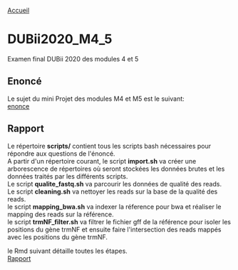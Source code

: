 [Accueil](https://github.com/gicostantino/gicostantino.github.io)

# DUBii2020_M4_5
Examen final DUBii 2020 des modules 4 et 5

## Enoncé

Le sujet du mini Projet des modules M4 et M5 est le suivant:  
[enonce](https://github.com/gicostantino/DUBii2020_M4_5/blob/master/enonce_M4_M5.md)

## Rapport

Le répertoire **scripts/** contient tous les scripts bash nécessaires pour répondre aux questions de l'énoncé.    
A partir d'un répertoire courant, le script **import.sh** va créer une arborescence de répertoires où seront stockées les données brutes et les données traités par les différents scripts.  
Le script **qualite_fastq.sh** va parcourir les données de qualité des reads.  
Le script **cleaning.sh** va nettoyer les reads sur la base de la qualité des reads.  
le script **mapping_bwa.sh** va indexer la réference pour bwa et réaliser le mapping des reads sur la référence.  
le script **trmNF_filter.sh** va filtrer le fichier gff de la référence pour isoler les positions du gène trmNF et ensuite faire l'intersection des reads mappés avec les positions du gène trmNF.

le Rmd suivant détaille toutes les étapes.  
[Rapport](https://github.com/gicostantino/DUBii2020_M4_5/blob/master/rapport_exam_M4_M5_gcostantino.nb.html/)
